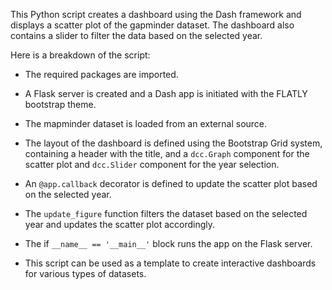 This Python script creates a dashboard using the Dash framework and displays a scatter plot of the gapminder dataset. 
The dashboard also contains a slider to filter the data based on the selected year.

Here is a breakdown of the script:

* The required packages are imported.
* A Flask server is created and a Dash app is initiated with the FLATLY bootstrap theme.
* The mapminder dataset is loaded from an external source.
* The layout of the dashboard is defined using the Bootstrap Grid system, containing a header with the title, and a `dcc.Graph` component for the scatter   plot and `dcc.Slider` component for the year selection.

* An `@app.callback` decorator is defined to update the scatter plot based on the selected year.
* The `update_figure` function filters the dataset based on the selected year and updates the scatter plot accordingly.
* The if `__name__ == '__main__'` block runs the app on the Flask server.
* This script can be used as a template to create interactive dashboards for various types of datasets.
